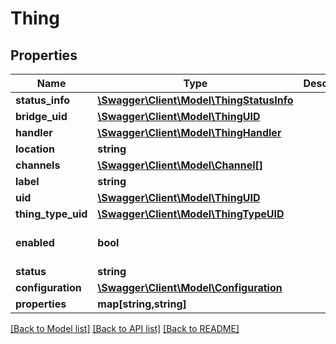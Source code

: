 # Thing

## Properties
Name | Type | Description | Notes
------------ | ------------- | ------------- | -------------
**status_info** | [**\Swagger\Client\Model\ThingStatusInfo**](ThingStatusInfo.md) |  | [optional] 
**bridge_uid** | [**\Swagger\Client\Model\ThingUID**](ThingUID.md) |  | [optional] 
**handler** | [**\Swagger\Client\Model\ThingHandler**](ThingHandler.md) |  | [optional] 
**location** | **string** |  | [optional] 
**channels** | [**\Swagger\Client\Model\Channel[]**](Channel.md) |  | [optional] 
**label** | **string** |  | [optional] 
**uid** | [**\Swagger\Client\Model\ThingUID**](ThingUID.md) |  | [optional] 
**thing_type_uid** | [**\Swagger\Client\Model\ThingTypeUID**](ThingTypeUID.md) |  | [optional] 
**enabled** | **bool** |  | [optional] [default to false]
**status** | **string** |  | [optional] 
**configuration** | [**\Swagger\Client\Model\Configuration**](Configuration.md) |  | [optional] 
**properties** | **map[string,string]** |  | [optional] 

[[Back to Model list]](../../README.md#documentation-for-models) [[Back to API list]](../../README.md#documentation-for-api-endpoints) [[Back to README]](../../README.md)

